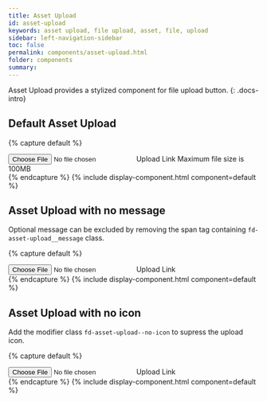 ```yaml
---
title: Asset Upload
id: asset-upload
keywords: asset upload, file upload, asset, file, upload
sidebar: left-navigation-sidebar
toc: false
permalink: components/asset-upload.html
folder: components
summary:
---
```


Asset Upload provides a stylized component for file upload button.
{: .docs-intro}

## Default Asset Upload

{% capture default %}
<div class="fd-asset-upload">
    <input type="file" id="asset-upload" class="fd-asset-upload__input"/>
    <label for="asset-upload" class="fd-asset-upload__label">
        <span class="fd-asset-upload__text">Upload Link</span>
        <span class="fd-asset-upload__message">Maximum file size is 100MB</span>
    </label>
</div>
{% endcapture %}
{% include display-component.html component=default %}

## Asset Upload with no message
Optional message can be excluded by removing the span tag containing `fd-asset-upload__message` class.

{% capture default %}
<div class="fd-asset-upload">
    <input type="file" id="asset-upload" class="fd-asset-upload__input"/>
    <label for="asset-upload" class="fd-asset-upload__label">
        <span class="fd-asset-upload__text">Upload Link</span>
    </label>
</div>
{% endcapture %}
{% include display-component.html component=default %}

## Asset Upload with no icon
Add the modifier class `fd-asset-upload--no-icon` to supress the upload icon.

{% capture default %}
<div class="fd-asset-upload fd-asset-upload--no-icon">
    <input type="file" id="asset-upload" class="fd-asset-upload__input"/>
    <label for="asset-upload" class="fd-asset-upload__label">
        <span class="fd-asset-upload__text">Upload Link</span>
    </label>
</div>
{% endcapture %}
{% include display-component.html component=default %}
